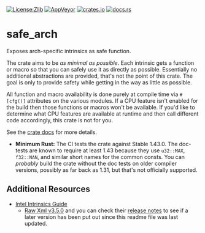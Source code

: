 [![License:Zlib](https://img.shields.io/badge/License-Zlib-brightgreen.svg)](https://opensource.org/licenses/Zlib)
[![AppVeyor](https://ci.appveyor.com/api/projects/status/03fc5f30h755235h/branch/master?svg=true)](https://ci.appveyor.com/project/Lokathor/safe-arch/branch/master)
[![crates.io](https://img.shields.io/crates/v/safe_arch.svg)](https://crates.io/crates/safe_arch)
[![docs.rs](https://docs.rs/safe_arch/badge.svg)](https://docs.rs/safe_arch/)

# safe_arch

Exposes arch-specific intrinsics as safe function.

The crate aims to be _as minimal as possible_. Each intrinsic gets a function or
macro so that you can safely use it as directly as possible. Essentially no
additional abstractions are provided, that's not the point of this crate. The
goal is only to provide safety while getting in the way as little as possible.

All function and macro availability is done purely at compile time via
`#[cfg()]` attributes on the various modules. If a CPU feature isn't enabled for
the build then those functions or macros won't be available. If you'd like to
determine what CPU features are available at runtime and then call different
code accordingly, this crate is not for you.

See the [crate docs](https://docs.rs/safe_arch) for more details.

* **Minimum Rust:** The CI tests the crate against Stable 1.43.0. The doc-tests
  are known to require at least 1.43 because they use `u32::MAX`, `f32::NAN`,
  and similar short names for the common consts. You can _probably_ build the
  crate without the doc tests on older compiler versions, possibly as far back
  as 1.31, but that's not officially supported.

## Additional Resources

* [Intel Intrinsics Guide](https://software.intel.com/sites/landingpage/IntrinsicsGuide/)
  * [Raw Xml v3.5.0](https://software.intel.com/sites/landingpage/IntrinsicsGuide/files/data-3.5.0.xml) and you can check their [release notes](https://software.intel.com/sites/landingpage/IntrinsicsGuide/files/ReleaseNotes.html) to see if a later version has been put out since this readme file was last updated.
